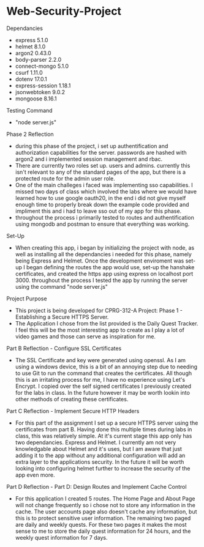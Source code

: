 # Web-Security-Project

Dependancies

- express 5.1.0
- helmet 8.1.0
- argon2 0.43.0
- body-parser 2.2.0
- connect-mongo 5.1.0
- csurf 1.11.0
- dotenv 17.0.1
- express-session 1.18.1
- jsonwebtoken 9.0.2
- mongoose 8.16.1

Testing Command

- "node server.js"

Phase 2 Reflection

- during this phase of the project, i set up authentification and authorization capabilities for the server. passwords are hashed with argon2 and i implemented session management and rbac.
- There are currently two roles set up. users and admins. currently this isn't relevant to any of the standard pages of the app, but there is a protected route for the admin user role.
- One of the main challeges i faced was implementing sso capabilities. I missed two days of class which involved the labs where we would have learned how to use google oauth20, in the end i did not give myself enough time to properly break down the example code provided and impliment this and i had to leave sso out of my app for this phase.
- throughout the process i primarily tested to routes and authentification using mongodb and postman to ensure that everything was working.

Set-Up

- When creating this app, i began by initializing the project with node, as well as installing all the dependancies i needed for this phase, namely being Express and Helmet. Once the development enviroment was set-up I began defining the routes the app would use, set-up the hanshake certificates, and created the https app using express on localhost port 3000. throughout the process I tested the app by running the server using the command "node server.js"

Project Purpose

- This project is being developed for CPRG-312-A Project: Phase 1 - Establishing a Secure HTTPS Server.
- The Application I chose from the list provided is the Daily Quest Tracker. I feel this will be the most interesting app to create as I play a lot of video games and those can serve as inspiration for me.

Part B Reflection - Configure SSL Certificates

- The SSL Certificate and key were generated using openssl. As I am using a windows device, this is a bit of an annoying step due to needing to use Git to run the command that creates the certificates. All though this is an irritating process for me, I have no experience using Let's Encrypt. I copied over the self signed certificates I previously created for the labs in class. In the future however it may be worth lookin into other methods of creating these certificates.

Part C Reflection - Implement Secure HTTP Headers

- For this part of the assignment I set up a secure HTTPS server using the certificates from part B. Having done this multiple times during labs in class, this was relatively simple. At it's current stage this app only has two dependancies. Express and Helmet. I currently am not very knowledgable about Helmet and it's uses, but I am aware that just adding it to the app without any additional configuration will add an extra layer to the applications security. In the future it will be worth looking into configuring helmet further to increase the security of the app even more.

Part D Reflection - Part D: Design Routes and Implement Cache Control

- For this application I created 5 routes. The Home Page and About Page will not change frequently so i chose not to store any information in the cache. The user accounts page also doesn't cache any information, but this is to protect sensitive user information. The remaining two paged are daily and weekly quests. For these two pages it makes the most sense to me to store the daily quest information for 24 hours, and the weekly quest information for 7 days.
